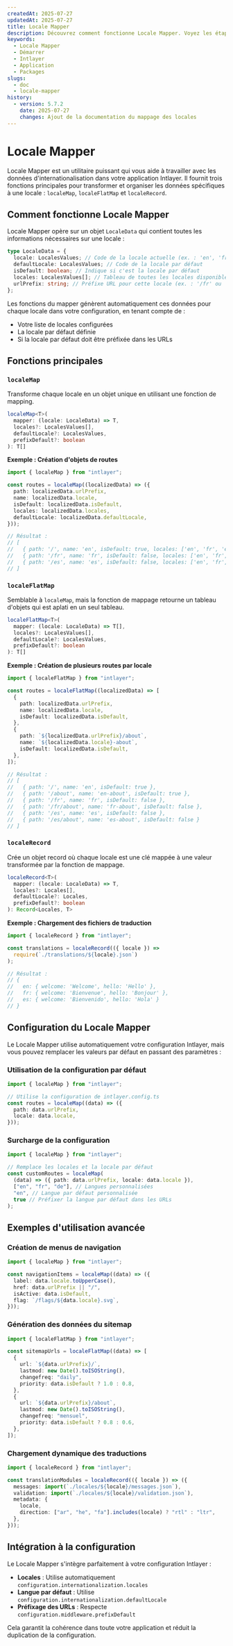 ```yaml
---
createdAt: 2025-07-27
updatedAt: 2025-07-27
title: Locale Mapper
description: Découvrez comment fonctionne Locale Mapper. Voyez les étapes utilisées par Locale Mapper dans votre application. Découvrez ce que font les différents packages.
keywords:
  - Locale Mapper
  - Démarrer
  - Intlayer
  - Application
  - Packages
slugs:
  - doc
  - locale-mapper
history:
  - version: 5.7.2
    date: 2025-07-27
    changes: Ajout de la documentation du mappage des locales
---
```


# Locale Mapper

Locale Mapper est un utilitaire puissant qui vous aide à travailler avec les données d'internationalisation dans votre application Intlayer. Il fournit trois fonctions principales pour transformer et organiser les données spécifiques à une locale : `localeMap`, `localeFlatMap` et `localeRecord`.

## Comment fonctionne Locale Mapper

Locale Mapper opère sur un objet `LocaleData` qui contient toutes les informations nécessaires sur une locale :

```typescript
type LocaleData = {
  locale: LocalesValues; // Code de la locale actuelle (ex. : 'en', 'fr')
  defaultLocale: LocalesValues; // Code de la locale par défaut
  isDefault: boolean; // Indique si c'est la locale par défaut
  locales: LocalesValues[]; // Tableau de toutes les locales disponibles
  urlPrefix: string; // Préfixe URL pour cette locale (ex. : '/fr' ou '')
};
```

Les fonctions du mapper génèrent automatiquement ces données pour chaque locale dans votre configuration, en tenant compte de :

- Votre liste de locales configurées
- La locale par défaut définie
- Si la locale par défaut doit être préfixée dans les URLs

## Fonctions principales

### `localeMap`

Transforme chaque locale en un objet unique en utilisant une fonction de mapping.

```typescript
localeMap<T>(
  mapper: (locale: LocaleData) => T,
  locales?: LocalesValues[],
  defaultLocale?: LocalesValues,
  prefixDefault?: boolean
): T[]
```

**Exemple : Création d'objets de routes**

```typescript
import { localeMap } from "intlayer";

const routes = localeMap((localizedData) => ({
  path: localizedData.urlPrefix,
  name: localizedData.locale,
  isDefault: localizedData.isDefault,
  locales: localizedData.locales,
  defaultLocale: localizedData.defaultLocale,
}));

// Résultat :
// [
//   { path: '/', name: 'en', isDefault: true, locales: ['en', 'fr', 'es'], defaultLocale: 'en' },
//   { path: '/fr', name: 'fr', isDefault: false, locales: ['en', 'fr', 'es'], defaultLocale: 'en' },
//   { path: '/es', name: 'es', isDefault: false, locales: ['en', 'fr', 'es'], defaultLocale: 'en' }
// ]
```

### `localeFlatMap`

Semblable à `localeMap`, mais la fonction de mappage retourne un tableau d'objets qui est aplati en un seul tableau.

```typescript
localeFlatMap<T>(
  mapper: (locale: LocaleData) => T[],
  locales?: LocalesValues[],
  defaultLocale?: LocalesValues,
  prefixDefault?: boolean
): T[]
```

**Exemple : Création de plusieurs routes par locale**

```typescript
import { localeFlatMap } from "intlayer";

const routes = localeFlatMap((localizedData) => [
  {
    path: localizedData.urlPrefix,
    name: localizedData.locale,
    isDefault: localizedData.isDefault,
  },
  {
    path: `${localizedData.urlPrefix}/about`,
    name: `${localizedData.locale}-about`,
    isDefault: localizedData.isDefault,
  },
]);

// Résultat :
// [
//   { path: '/', name: 'en', isDefault: true },
//   { path: '/about', name: 'en-about', isDefault: true },
//   { path: '/fr', name: 'fr', isDefault: false },
//   { path: '/fr/about', name: 'fr-about', isDefault: false },
//   { path: '/es', name: 'es', isDefault: false },
//   { path: '/es/about', name: 'es-about', isDefault: false }
// ]
```

### `localeRecord`

Crée un objet record où chaque locale est une clé mappée à une valeur transformée par la fonction de mappage.

```typescript
localeRecord<T>(
  mapper: (locale: LocaleData) => T,
  locales?: Locales[],
  defaultLocale?: Locales,
  prefixDefault?: boolean
): Record<Locales, T>
```

**Exemple : Chargement des fichiers de traduction**

```typescript
import { localeRecord } from "intlayer";

const translations = localeRecord(({ locale }) =>
  require(`./translations/${locale}.json`)
);

// Résultat :
// {
//   en: { welcome: 'Welcome', hello: 'Hello' },
//   fr: { welcome: 'Bienvenue', hello: 'Bonjour' },
//   es: { welcome: 'Bienvenido', hello: 'Hola' }
// }
```

## Configuration du Locale Mapper

Le Locale Mapper utilise automatiquement votre configuration Intlayer, mais vous pouvez remplacer les valeurs par défaut en passant des paramètres :

### Utilisation de la configuration par défaut

```typescript
import { localeMap } from "intlayer";

// Utilise la configuration de intlayer.config.ts
const routes = localeMap((data) => ({
  path: data.urlPrefix,
  locale: data.locale,
}));
```

### Surcharge de la configuration

```typescript
import { localeMap } from "intlayer";

// Remplace les locales et la locale par défaut
const customRoutes = localeMap(
  (data) => ({ path: data.urlPrefix, locale: data.locale }),
  ["en", "fr", "de"], // Langues personnalisées
  "en", // Langue par défaut personnalisée
  true // Préfixer la langue par défaut dans les URLs
);
```

## Exemples d'utilisation avancée

### Création de menus de navigation

```typescript
import { localeMap } from "intlayer";

const navigationItems = localeMap((data) => ({
  label: data.locale.toUpperCase(),
  href: data.urlPrefix || "/",
  isActive: data.isDefault,
  flag: `/flags/${data.locale}.svg`,
}));
```

### Génération des données du sitemap

```typescript
import { localeFlatMap } from "intlayer";

const sitemapUrls = localeFlatMap((data) => [
  {
    url: `${data.urlPrefix}/`,
    lastmod: new Date().toISOString(),
    changefreq: "daily",
    priority: data.isDefault ? 1.0 : 0.8,
  },
  {
    url: `${data.urlPrefix}/about`,
    lastmod: new Date().toISOString(),
    changefreq: "mensuel",
    priority: data.isDefault ? 0.8 : 0.6,
  },
]);
```

### Chargement dynamique des traductions

```typescript
import { localeRecord } from "intlayer";

const translationModules = localeRecord(({ locale }) => ({
  messages: import(`./locales/${locale}/messages.json`),
  validation: import(`./locales/${locale}/validation.json`),
  metadata: {
    locale,
    direction: ["ar", "he", "fa"].includes(locale) ? "rtl" : "ltr",
  },
}));
```

## Intégration à la configuration

Le Locale Mapper s'intègre parfaitement à votre configuration Intlayer :

- **Locales** : Utilise automatiquement `configuration.internationalization.locales`
- **Langue par défaut** : Utilise `configuration.internationalization.defaultLocale`
- **Préfixage des URLs** : Respecte `configuration.middleware.prefixDefault`

Cela garantit la cohérence dans toute votre application et réduit la duplication de la configuration.
